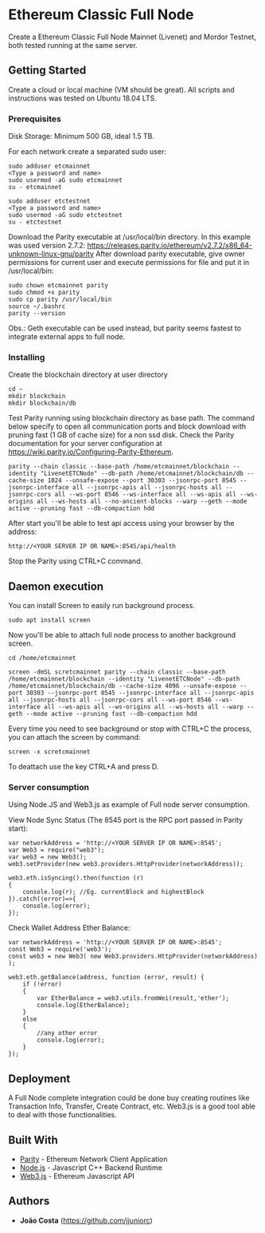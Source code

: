 # Ethereum Classic Full Node
Create a Ethereum Classic Full Node Mainnet (Livenet) and Mordor Testnet, both tested running at the same server.

## Getting Started

Create a cloud or local machine (VM should be great). All scripts and instructions was tested on Ubuntu 18.04 LTS.

### Prerequisites

Disk Storage: Minimum 500 GB, ideal 1.5 TB.

For each network create a separated sudo user:
```
sudo adduser etcmainnet
<Type a password and name>
sudo usermod -aG sudo etcmainnet
su - etcmainnet
```

```
sudo adduser etctestnet
<Type a password and name>
sudo usermod -aG sudo etctestnet
su - etctestnet
```
Download the Parity executable at /usr/local/bin directory. In this example was used version 2.7.2: https://releases.parity.io/ethereum/v2.7.2/x86_64-unknown-linux-gnu/parity
After download parity executable, give owner permissions for current user and execute permissions for file and put it in /usr/local/bin:

```
sudo chown etcmainnet parity
sudo chmod +x parity
sudo cp parity /usr/local/bin
source ~/.bashrc
parity --version
```
Obs.: Geth executable can be used instead, but parity seems fastest to integrate external apps to full node.

### Installing

Create the blockchain directory at user directory
```
cd ~
mkdir blockchain
mkdir blockchain/db
```

Test Parity running using blockchain directory as base path. The command below specify to open all communication ports and block download with pruning fast (1 GB of cache size) for a non ssd disk. Check the Parity documentation for your server configuration at https://wiki.parity.io/Configuring-Parity-Ethereum.

```
parity --chain classic --base-path /home/etcmainnet/blockchain --identity "LivenetETCNode" --db-path /home/etcmainnet/blockchain/db --cache-size 1024 --unsafe-expose --port 30303 --jsonrpc-port 8545 --jsonrpc-interface all --jsonrpc-apis all --jsonrpc-hosts all --jsonrpc-cors all --ws-port 8546 --ws-interface all --ws-apis all --ws-origins all --ws-hosts all --no-ancient-blocks --warp --geth --mode active --pruning fast --db-compaction hdd
```

After start you'll be able to test api access using your browser by the address:

```
http://<YOUR SERVER IP OR NAME>:8545/api/health
```

Stop the Parity using CTRL+C command.

## Daemon execution

You can install Screen to easily run background process.
```
sudo apt install screen
```

Now you'll be able to attach full node process to another background screen.
```
cd /home/etcmainnet

screen -dmSL scretcmainnet parity --chain classic --base-path /home/etcmainnet/blockchain --identity "LivenetETCNode" --db-path /home/etcmainnet/blockchain/db --cache-size 4096 --unsafe-expose --port 30303 --jsonrpc-port 8545 --jsonrpc-interface all --jsonrpc-apis all --jsonrpc-hosts all --jsonrpc-cors all --ws-port 8546 --ws-interface all --ws-apis all --ws-origins all --ws-hosts all --warp --geth --mode active --pruning fast --db-compaction hdd
```

Every time you need to see background or stop with CTRL+C the process, you can attach the screen by command:
```
screen -x scretcmainnet
```

To deattach use the key CTRL+A and press D.

### Server consumption

Using Node.JS and Web3.js as example of Full node server consumption.

View Node Sync Status (The 8545 port is the RPC port passed in Parity start):
```
var networkAddress = 'http://<YOUR SERVER IP OR NAME>:8545';
var Web3 = require("web3");
var web3 = new Web3();
web3.setProvider(new web3.providers.HttpProvider(networkAddress));

web3.eth.isSyncing().then(function (r)
{
    console.log(r); //Eg. currentBlock and highestBlock
}).catch((error)=>{
    console.log(error);
});
```

Check Wallet Address Ether Balance:
```
var networkAddress = 'http://<YOUR SERVER IP OR NAME>:8545';
const Web3 = require('web3');
const web3 = new Web3( new Web3.providers.HttpProvider(networkAddress) );

web3.eth.getBalance(address, function (error, result) {
    if (!error)
    {
        var EtherBalance = web3.utils.fromWei(result,'ether');
        console.log(EtherBalance);
    }
    else
    {
        //any other error
        console.log(error);
    }
});
```

## Deployment

A Full Node complete integration could be done buy creating routines like Transaction Info, Transfer, Create Contract, etc. Web3.js is a good tool able to deal with those functionalities.

## Built With

* [Parity](https://www.parity.io/) - Ethereum Network Client Application
* [Node.js](https://nodejs.org/) - Javascript C++ Backend Runtime
* [Web3.js](https://github.com/ethereum/web3.js) - Ethereum Javascript API

## Authors

* **João Costa** (https://github.com/jjuniorc)
